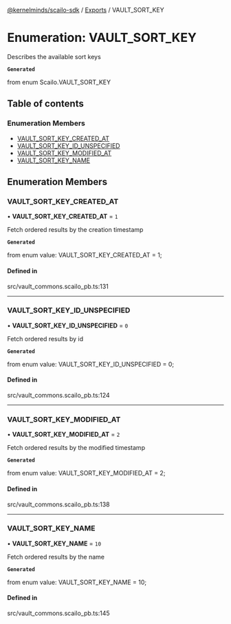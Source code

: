 [@kernelminds/scailo-sdk](../README.md) / [Exports](../modules.md) / VAULT\_SORT\_KEY

# Enumeration: VAULT\_SORT\_KEY

Describes the available sort keys

**`Generated`**

from enum Scailo.VAULT_SORT_KEY

## Table of contents

### Enumeration Members

- [VAULT\_SORT\_KEY\_CREATED\_AT](VAULT_SORT_KEY.md#vault_sort_key_created_at)
- [VAULT\_SORT\_KEY\_ID\_UNSPECIFIED](VAULT_SORT_KEY.md#vault_sort_key_id_unspecified)
- [VAULT\_SORT\_KEY\_MODIFIED\_AT](VAULT_SORT_KEY.md#vault_sort_key_modified_at)
- [VAULT\_SORT\_KEY\_NAME](VAULT_SORT_KEY.md#vault_sort_key_name)

## Enumeration Members

### VAULT\_SORT\_KEY\_CREATED\_AT

• **VAULT\_SORT\_KEY\_CREATED\_AT** = ``1``

Fetch ordered results by the creation timestamp

**`Generated`**

from enum value: VAULT_SORT_KEY_CREATED_AT = 1;

#### Defined in

src/vault_commons.scailo_pb.ts:131

___

### VAULT\_SORT\_KEY\_ID\_UNSPECIFIED

• **VAULT\_SORT\_KEY\_ID\_UNSPECIFIED** = ``0``

Fetch ordered results by id

**`Generated`**

from enum value: VAULT_SORT_KEY_ID_UNSPECIFIED = 0;

#### Defined in

src/vault_commons.scailo_pb.ts:124

___

### VAULT\_SORT\_KEY\_MODIFIED\_AT

• **VAULT\_SORT\_KEY\_MODIFIED\_AT** = ``2``

Fetch ordered results by the modified timestamp

**`Generated`**

from enum value: VAULT_SORT_KEY_MODIFIED_AT = 2;

#### Defined in

src/vault_commons.scailo_pb.ts:138

___

### VAULT\_SORT\_KEY\_NAME

• **VAULT\_SORT\_KEY\_NAME** = ``10``

Fetch ordered results by the name

**`Generated`**

from enum value: VAULT_SORT_KEY_NAME = 10;

#### Defined in

src/vault_commons.scailo_pb.ts:145
